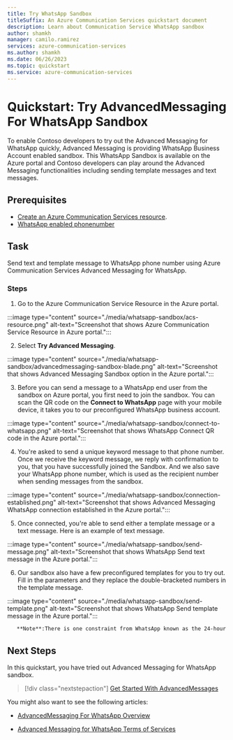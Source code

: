 ```yaml
---
title: Try WhatsApp Sandbox
titleSuffix: An Azure Communication Services quickstart document
description: Learn about Communication Service WhatsApp sandbox
author: shamkh
manager: camilo.ramirez
services: azure-communication-services
ms.author: shamkh
ms.date: 06/26/2023
ms.topic: quickstart
ms.service: azure-communication-services
---
```


# Quickstart: Try AdvancedMessaging For WhatsApp Sandbox

To enable Contoso developers to try out the Advanced Messaging for WhatsApp quickly, Advanced Messaging is providing WhatsApp Business Account enabled sandbox. This WhatsApp Sandbox is available on the Azure portal and Contoso developers can play around the Advanced Messaging functionalities including sending template messages and text messages.  

## Prerequisites 

- [Create an Azure Communication Services resource](../../create-communication-resource.md).
- [WhatsApp enabled phonenumber]()

## Task

Send text and template message to WhatsApp phone number using Azure Communication Services Advanced Messaging for WhatsApp.

### Steps

1. Go to the Azure Communication Service Resource in the Azure portal.

:::image type="content" source="./media/whatsapp-sandbox/acs-resource.png" alt-text="Screenshot that shows Azure Communication Service Resource in Azure portal.":::

2. Select **Try Advanced Messaging**.  

:::image type="content" source="./media/whatsapp-sandbox/advancedmessaging-sandbox-blade.png" alt-text="Screenshot that shows Advanced Messaging Sandbox option in the Azure portal.":::

3. Before you can send a message to a WhatsApp end user from the sandbox on Azure portal, you first need to join the sandbox. You can scan the QR code on the **Connect to WhatsApp** page with your mobile device, it takes you to our preconfigured WhatsApp business account.

:::image type="content" source="./media/whatsapp-sandbox/connect-to-whatsapp.png" alt-text="Screenshot that shows WhatsApp Connect QR code in the Azure portal.":::

4. You're asked to send a unique keyword message to that phone number. Once we receive the keyword message, we reply with confirmation to you, that you have successfully joined the Sandbox. And we also save your WhatsApp phone number, which is used as the recipient number when sending messages from the sandbox. 

:::image type="content" source="./media/whatsapp-sandbox/connection-established.png" alt-text="Screenshot that shows Advanced Messaging WhatsApp connection established in the Azure portal.":::
 
5. Once connected, you're able to send either a template message or a text message. Here is an example of text message.

:::image type="content" source="./media/whatsapp-sandbox/send-message.png" alt-text="Screenshot that shows WhatsApp Send text message in the Azure portal.":::
 
6. Our sandbox also have a few preconfigured templates for you to try out. Fill in the parameters and they replace the double-bracketed numbers in the template message. 

:::image type="content" source="./media/whatsapp-sandbox/send-template.png" alt-text="Screenshot that shows WhatsApp Send template message in the Azure portal.":::

```md
   **Note**:There is one constraint from WhatsApp known as the 24-hour window. If a WhatsApp user has sent your application a message — whether it’s a reply to one of your outbound messages, or they have initiated communication themselves — your application has a 24-hour window (sometimes called a “24-hour session”) to send that user messages that don’t need to use a template. When your application sends a message to a WhatsApp user outside a 24-hour session, the message must use an approved template. 
``` 
## Next Steps

In this quickstart, you have tried out Advanced Messaging for WhatsApp sandbox.

> [!div class="nextstepaction"]
> [Get Started With AdvancedMessages](../../../quickstarts//advancedmessaging/whatsapp/get-started.md)

You might also want to see the following articles: 

-    [AdvancedMessaging For WhatsApp Overview](../../../concepts/advancedmessaging/whatsapp/whatsapp-overview.md)

-    [Advanced Messaging for WhatsApp Terms of Services](../../../concepts/advancedmessaging/whatsapp/whatsapp-termsof-service.md)

